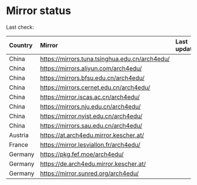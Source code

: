 <script src="./time.js"></script>
# Mirror status
Last check: <script type="text/javascript">localize(1716113886.5146844);</script>

|Country|Mirror|Last update|
|:------|:-----|:----------|
|China|https://mirrors.tuna.tsinghua.edu.cn/arch4edu/|<script type="text/javascript">localize(1716100299);</script>|
|China|https://mirrors.aliyun.com/arch4edu/|<script type="text/javascript">localize(1716057476);</script>|
|China|https://mirrors.bfsu.edu.cn/arch4edu/|<script type="text/javascript">localize(1716057476);</script>|
|China|https://mirrors.cernet.edu.cn/arch4edu/|<script type="text/javascript">localize(1716100299);</script>|
|China|https://mirror.iscas.ac.cn/arch4edu/|<script type="text/javascript">localize(1716057476);</script>|
|China|https://mirrors.nju.edu.cn/arch4edu/|<script type="text/javascript">localize(1716057476);</script>|
|China|https://mirror.nyist.edu.cn/arch4edu/|<script type="text/javascript">localize(1716057476);</script>|
|China|https://mirrors.sau.edu.cn/arch4edu/|<script type="text/javascript">localize(1716057476);</script>|
|Austria|https://at.arch4edu.mirror.kescher.at/|<script type="text/javascript">localize(1716100299);</script>|
|France|https://mirror.lesviallon.fr/arch4edu/|<script type="text/javascript">localize(1716057476);</script>|
|Germany|https://pkg.fef.moe/arch4edu/|<script type="text/javascript">localize(1716100299);</script>|
|Germany|https://de.arch4edu.mirror.kescher.at/|<script type="text/javascript">localize(1716100299);</script>|
|Germany|https://mirror.sunred.org/arch4edu/|<script type="text/javascript">localize(1716100299);</script>|

<script src="./tablefilter/tablefilter.js"></script>
<script src="./table.js"></script>